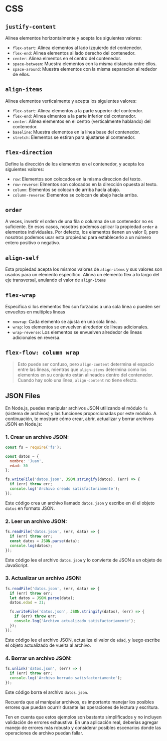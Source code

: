 # CSS

## `justify-content`
Alinea elementos horizontalmente y acepta los siguientes valores: 
 - `flex-start`: Alinea elementos al lado izquierdo del contenedor.
 - `flex-end`: Alinea elementos al lado derecho del contenedor.
 - `center`: Alinea elmentos en el centro del contenedor.
 - `space-between`: Muestra elementos con la misma distancia entre ellos.
 - `space-around`: Muestra elementos con la misma separacion al rededor de ellos.   

## `align-items`
Alinea elementos verticalmente y acepta los siguientes valores:
 - `flex-start`: Alinea elementos a la parte superior del contendor.
 - `flex-end`: Alinea elmentos a la parte inferior del contenedor.
 - `center`: Alinea elementos en el centro (verticalmente hablando) del contenedor.
 - `baseline`: Muestra elementos en la línea base del contenedor.
 - `stretch`: Elementos se estiran para ajustarse al contenedor.

## `flex-direction`
Define la dirección de los elementos en el contenedor, y acepta los siguientes valores:
 - `row`: Elementos son colocados en la misma direccion del texto.
 - `row-reverse`: Elmentos son colocados en la dirección opuesta al texto.
 - `column`: Elementos se colocan de arriba hacía abajo.
 - `column-reverse`: Elementos se colocan de abajo hacia arriba.

## `order`
A veces, invertir el orden de una fila o columna de un contenedor no es suficiente. En esos casos, nosotros podemos aplicar la propiedad `order` a elementos individuales. Por defecto, los elementos tienen un valor 0, pero nosotros podemos usar esta propiedad para establecerlo a un número entero positivo o negativo.

## `align-self`
Esta propiedad acepta los mismos valores de `align-items` y sus valores son usados para un elemento específico.
Alinea un elemento flex a lo largo del eje transversal, anulando el valor de `align-items`

## `flex-wrap`
Especifica si los elementos flex son forzados a una sola línea o pueden ser envueltos en multiples líneas
 - `nowrap`: Cada elemento se ajusta en una sola línea.
 - `wrap`: los elementos se envuelven alrededor de líneas adicionales.
 - `wrap-reverse`: Los elementos se envuelven alrededor de líneas adicionales en reversa.

## `flex-flow: column wrap`

> Esto puede ser confuso, pero `align-content` determina el espacio entre las líneas, mientras que `align-items` determina como los elementos en su conjunto están alineados dentro del contenedor. Cuando hay solo una línea, `align-content` no tiene efecto.

## JSON Files

En Node.js, puedes manipular archivos JSON utilizando el módulo `fs` (sistema de archivos) y las funciones proporcionadas por este módulo. A continuación, te mostraré cómo crear, abrir, actualizar y borrar archivos JSON en Node.js:

### 1. Crear un archivo JSON:

```javascript
const fs = require('fs');

const datos = {
  nombre: 'Juan',
  edad: 30
};

fs.writeFile('datos.json', JSON.stringify(datos), (err) => {
  if (err) throw err;
  console.log('Archivo creado satisfactoriamente');
});
```

Este código crea un archivo llamado `datos.json` y escribe en él el objeto `datos` en formato JSON.

### 2. Leer un archivo JSON:

```javascript
fs.readFile('datos.json', (err, data) => {
  if (err) throw err;
  const datos = JSON.parse(data);
  console.log(datos);
});
```

Este código lee el archivo `datos.json` y lo convierte de JSON a un objeto de JavaScript.

### 3. Actualizar un archivo JSON:

```javascript
fs.readFile('datos.json', (err, data) => {
  if (err) throw err;
  let datos = JSON.parse(data);
  datos.edad = 31;

  fs.writeFile('datos.json', JSON.stringify(datos), (err) => {
    if (err) throw err;
    console.log('Archivo actualizado satisfactoriamente');
  });
});
```

Este código lee el archivo JSON, actualiza el valor de `edad`, y luego escribe el objeto actualizado de vuelta al archivo.

### 4. Borrar un archivo JSON:

```javascript
fs.unlink('datos.json', (err) => {
  if (err) throw err;
  console.log('Archivo borrado satisfactoriamente');
});
```

Este código borra el archivo `datos.json`.

Recuerda que al manipular archivos, es importante manejar los posibles errores que puedan ocurrir durante las operaciones de lectura y escritura.

Ten en cuenta que estos ejemplos son bastante simplificados y no incluyen validación de errores exhaustiva. En una aplicación real, deberías agregar manejo de errores más robusto y considerar posibles escenarios donde las operaciones de archivo puedan fallar.